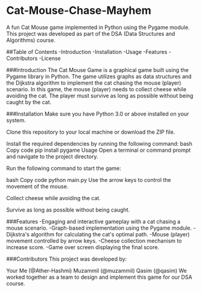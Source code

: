 # Cat-Mouse-Chase-Mayhem


A fun Cat Mouse game implemented in Python using the Pygame module. This project was developed as part of the DSA (Data Structures and Algorithms) course.

##Table of Contents
-Introduction
-Installation
-Usage
-Features
-Contributors
-License

###Introduction
The Cat Mouse Game is a graphical game built using the Pygame library in Python. The game utilizes graphs as data structures and the Dijkstra algorithm to implement the cat chasing the mouse (player) scenario. In this game, the mouse (player) needs to collect cheese while avoiding the cat. The player must survive as long as possible without being caught by the cat.

###Installation
Make sure you have Python 3.0 or above installed on your system.

Clone this repository to your local machine or download the ZIP file.

Install the required dependencies by running the following command:
bash
Copy code
pip install pygame
Usage
Open a terminal or command prompt and navigate to the project directory.

Run the following command to start the game:

bash
Copy code
python main.py
Use the arrow keys to control the movement of the mouse.

Collect cheese while avoiding the cat.

Survive as long as possible without being caught.

###Features
-Engaging and interactive gameplay with a cat chasing a mouse scenario.
-Graph-based implementation using the Pygame module.
-Dijkstra's algorithm for calculating the cat's optimal path.
-Mouse (player) movement controlled by arrow keys.
-Cheese collection mechanism to increase score.
-Game over screen displaying the final score.

###Contributors
This project was developed by:

Your Me (@Ather-Hashmi)
Muzammil (@muzammil)
Qasim (@qasim)
We worked together as a team to design and implement this game for our DSA course.

